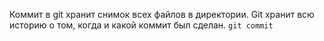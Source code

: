 Коммит в git хранит снимок всех файлов в директории. 
Git хранит всю историю о том, когда и какой коммит был сделан.
`git commit`